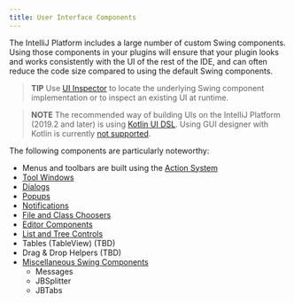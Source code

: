 ```yaml
---
title: User Interface Components
---
```

<!-- Copyright 2000-2020 JetBrains s.r.o. and other contributors. Use of this source code is governed by the Apache 2.0 license that can be found in the LICENSE file. -->

The IntelliJ Platform includes a large number of custom Swing components.
Using those components in your plugins will ensure that your plugin looks and works consistently with the UI of the rest of the IDE, and can often reduce the code size compared to using the default Swing components.

> **TIP** Use [UI Inspector](/reference_guide/internal_actions/internal_ui_inspector.md) to locate the underlying Swing component implementation or to inspect an existing UI at runtime.

> **NOTE** The recommended way of building UIs on the IntelliJ Platform (2019.2 and later) is using [Kotlin UI DSL](/user_interface_components/kotlin_ui_dsl.md).
> Using GUI designer with Kotlin is currently [not supported](https://youtrack.jetbrains.com/issue/KT-6660).

The following components are particularly noteworthy:

*  Menus and toolbars are built using the [Action System](/basics/action_system.md)
*  [Tool Windows](/user_interface_components/tool_windows.md)
*  [Dialogs](/user_interface_components/dialog_wrapper.md)
*  [Popups](/user_interface_components/popups.md)
*  [Notifications](/user_interface_components/notifications.md)
*  [File and Class Choosers](/user_interface_components/file_and_class_choosers.md)
*  [Editor Components](/user_interface_components/editor_components.md)
*  [List and Tree Controls](/user_interface_components/lists_and_trees.md)
*  Tables (TableView) (TBD)
*  Drag & Drop Helpers (TBD)
*  [Miscellaneous Swing Components](/user_interface_components/misc_swing_components.md)
    *  Messages
    *  JBSplitter
    *  JBTabs


